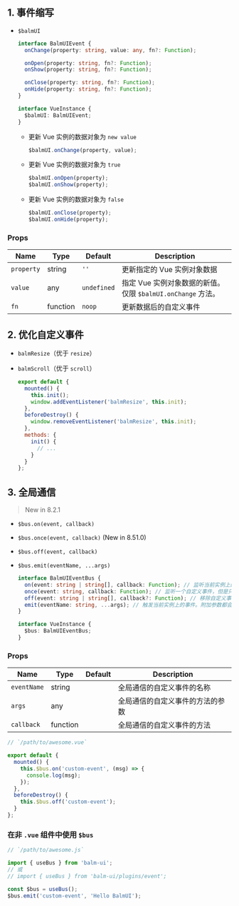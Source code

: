 ## 1. 事件缩写

- `$balmUI`

  ```ts
  interface BalmUIEvent {
    onChange(property: string, value: any, fn?: Function);

    onOpen(property: string, fn?: Function);
    onShow(property: string, fn?: Function);

    onClose(property: string, fn?: Function);
    onHide(property: string, fn?: Function);
  }

  interface VueInstance {
    $balmUI: BalmUIEvent;
  }
  ```

  - 更新 Vue 实例的数据对象为 `new value`

    ```js
    $balmUI.onChange(property, value);
    ```

  - 更新 Vue 实例的数据对象为 `true`

    ```js
    $balmUI.onOpen(property);
    $balmUI.onShow(property);
    ```

  - 更新 Vue 实例的数据对象为 `false`

    ```js
    $balmUI.onClose(property);
    $balmUI.onHide(property);
    ```

### Props

| Name       | Type     | Default     | Description                                                 |
| ---------- | -------- | ----------- | ----------------------------------------------------------- |
| `property` | string   | `''`        | 更新指定的 Vue 实例对象数据                                 |
| `value`    | any      | `undefined` | 指定 Vue 实例对象数据的新值。仅限 `$balmUI.onChange` 方法。 |
| `fn`       | function | `noop`      | 更新数据后的自定义事件                                      |

## 2. 优化自定义事件

- `balmResize`（优于 `resize`）
- `balmScroll`（优于 `scroll`）

  ```js
  export default {
    mounted() {
      this.init();
      window.addEventListener('balmResize', this.init);
    },
    beforeDestroy() {
      window.removeEventListener('balmResize', this.init);
    },
    methods: {
      init() {
        // ...
      }
    }
  };
  ```

## 3. 全局通信

> New in 8.2.1

- `$bus.on(event, callback)`
- `$bus.once(event, callback)` (New in 8.51.0)
- `$bus.off(event, callback)`
- `$bus.emit(eventName, ...args)`

  ```ts
  interface BalmUIEventBus {
    on(event: string | string[], callback: Function); // 监听当前实例上的自定义事件。
    once(event: string, callback: Function); // 监听一个自定义事件，但是只触发一次。
    off(event: string | string[], callback?: Function); // 移除自定义事件监听器。
    emit(eventName: string, ...args); // 触发当前实例上的事件。附加参数都会传给监听器回调。
  }

  interface VueInstance {
    $bus: BalmUIEventBus;
  }
  ```

### Props

| Name        | Type     | Default | Description                      |
| ----------- | -------- | ------- | -------------------------------- |
| `eventName` | string   |         | 全局通信的自定义事件的名称       |
| `args`      | any      |         | 全局通信的自定义事件的方法的参数 |
| `callback`  | function |         | 全局通信的自定义事件的方法       |

```js
// `/path/to/awesome.vue`

export default {
  mounted() {
    this.$bus.on('custom-event', (msg) => {
      console.log(msg);
    });
  },
  beforeDestroy() {
    this.$bus.off('custom-event');
  }
};
```

### 在非 `.vue` 组件中使用 `$bus`

```js
// `/path/to/awesome.js`

import { useBus } from 'balm-ui';
// 或
// import { useBus } from 'balm-ui/plugins/event';

const $bus = useBus();
$bus.emit('custom-event', 'Hello BalmUI');
```
